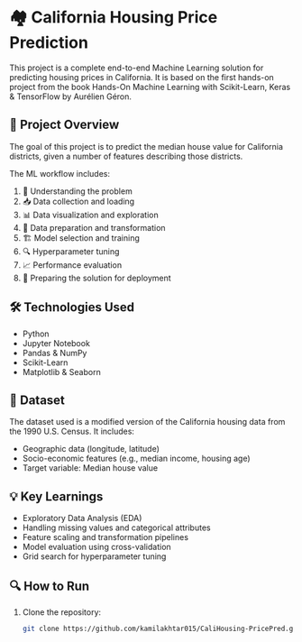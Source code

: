 # 🏘️ California Housing Price Prediction

This project is a complete end-to-end Machine Learning solution for predicting housing prices in California. It is based on the first hands-on project from the book Hands-On Machine Learning with Scikit-Learn, Keras & TensorFlow by Aurélien Géron.

## 📌 Project Overview

The goal of this project is to predict the median house value for California districts, given a number of features describing those districts.

The ML workflow includes:

1. 🧠 Understanding the problem  
2. 📥 Data collection and loading  
3. 📊 Data visualization and exploration  
4. 🧹 Data preparation and transformation  
5. 🏗️ Model selection and training  
6. 🔍 Hyperparameter tuning  
7. 📈 Performance evaluation  
8. 🚀 Preparing the solution for deployment

## 🛠️ Technologies Used

- Python
- Jupyter Notebook
- Pandas & NumPy
- Scikit-Learn
- Matplotlib & Seaborn

## 📂 Dataset

The dataset used is a modified version of the California housing data from the 1990 U.S. Census. It includes:

- Geographic data (longitude, latitude)
- Socio-economic features (e.g., median income, housing age)
- Target variable: Median house value

## 💡 Key Learnings

- Exploratory Data Analysis (EDA)
- Handling missing values and categorical attributes
- Feature scaling and transformation pipelines
- Model evaluation using cross-validation
- Grid search for hyperparameter tuning

## 🔍 How to Run

1. Clone the repository:
   ```bash
   git clone https://github.com/kamilakhtar015/CaliHousing-PricePred.git
